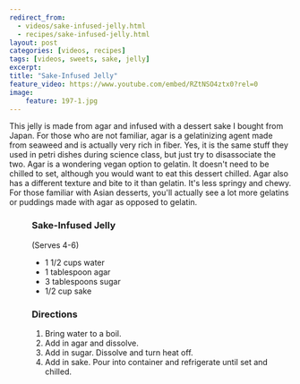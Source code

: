 ```yaml
---
redirect_from: 
  - videos/sake-infused-jelly.html
  - recipes/sake-infused-jelly.html
layout: post
categories: [videos, recipes]
tags: [videos, sweets, sake, jelly]
excerpt: 
title: "Sake-Infused Jelly"
feature_video: https://www.youtube.com/embed/RZtNSO4ztx0?rel=0
image:
    feature: 197-1.jpg
---
```


This jelly is made from agar and infused with a dessert sake I bought from Japan.  For those who are not familiar, agar is a gelatinizing agent made from seaweed and is actually very rich in fiber.  Yes, it is the same stuff they used in petri dishes during science class, but just try to disassociate the two.  Agar is a wondering vegan option to gelatin.  It doesn't need to be chilled to set, although you would want to eat this dessert chilled.  Agar also has a different texture and bite to it than gelatin.  It's less springy and chewy.  For those familiar with Asian desserts, you'll actually see a lot more gelatins or puddings made with agar as opposed to gelatin.

<figure class="ingredients" markdown="1">

### Sake-Infused Jelly

(Serves 4-6)

- 1 1/2 cups water
- 1 tablespoon agar
- 3 tablespoons sugar
- 1/2 cup sake

</figure>
<figure class="directions" markdown="1">

### Directions

1. Bring water to a boil.
2. Add in agar and dissolve.
3. Add in sugar.  Dissolve and turn heat off.
4. Add in sake.  Pour into container and refrigerate until set and chilled.

</figure>
